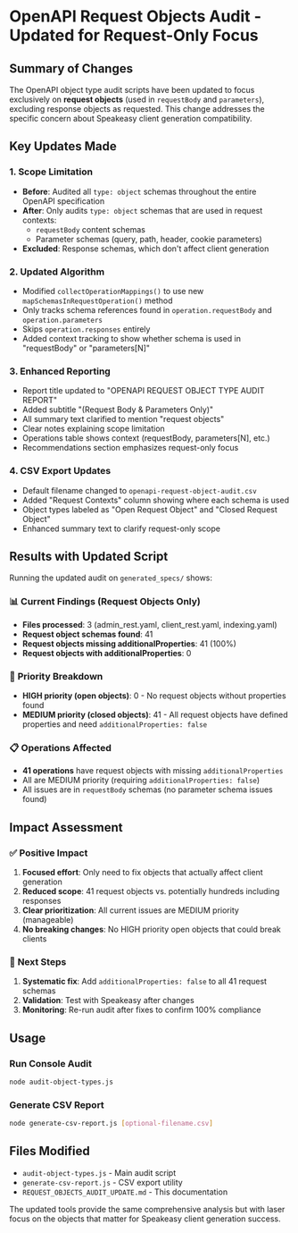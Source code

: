 # OpenAPI Request Objects Audit - Updated for Request-Only Focus

## Summary of Changes

The OpenAPI object type audit scripts have been updated to focus exclusively on **request objects** (used in `requestBody` and `parameters`), excluding response objects as requested. This change addresses the specific concern about Speakeasy client generation compatibility.

## Key Updates Made

### 1. **Scope Limitation**
- **Before**: Audited all `type: object` schemas throughout the entire OpenAPI specification
- **After**: Only audits `type: object` schemas that are used in request contexts:
  - `requestBody` content schemas
  - Parameter schemas (query, path, header, cookie parameters)
- **Excluded**: Response schemas, which don't affect client generation

### 2. **Updated Algorithm**
- Modified `collectOperationMappings()` to use new `mapSchemasInRequestOperation()` method
- Only tracks schema references found in `operation.requestBody` and `operation.parameters`
- Skips `operation.responses` entirely
- Added context tracking to show whether schema is used in "requestBody" or "parameters[N]"

### 3. **Enhanced Reporting**
- Report title updated to "OPENAPI REQUEST OBJECT TYPE AUDIT REPORT"
- Added subtitle "(Request Body & Parameters Only)" 
- All summary text clarified to mention "request objects"
- Clear notes explaining scope limitation
- Operations table shows context (requestBody, parameters[N], etc.)
- Recommendations section emphasizes request-only focus

### 4. **CSV Export Updates**
- Default filename changed to `openapi-request-object-audit.csv`
- Added "Request Contexts" column showing where each schema is used
- Object types labeled as "Open Request Object" and "Closed Request Object"
- Enhanced summary text to clarify request-only scope

## Results with Updated Script

Running the updated audit on `generated_specs/` shows:

### 📊 **Current Findings (Request Objects Only)**
- **Files processed**: 3 (admin_rest.yaml, client_rest.yaml, indexing.yaml)
- **Request object schemas found**: 41
- **Request objects missing additionalProperties**: 41 (100%)
- **Request objects with additionalProperties**: 0

### 🎯 **Priority Breakdown**
- **HIGH priority (open objects)**: 0 - No request objects without properties found
- **MEDIUM priority (closed objects)**: 41 - All request objects have defined properties and need `additionalProperties: false`

### 📋 **Operations Affected**
- **41 operations** have request objects with missing `additionalProperties`
- All are MEDIUM priority (requiring `additionalProperties: false`)
- All issues are in `requestBody` schemas (no parameter schema issues found)

## Impact Assessment

### ✅ **Positive Impact**
1. **Focused effort**: Only need to fix objects that actually affect client generation
2. **Reduced scope**: 41 request objects vs. potentially hundreds including responses
3. **Clear prioritization**: All current issues are MEDIUM priority (manageable)
4. **No breaking changes**: No HIGH priority open objects that could break clients

### 📝 **Next Steps**
1. **Systematic fix**: Add `additionalProperties: false` to all 41 request schemas
2. **Validation**: Test with Speakeasy after changes
3. **Monitoring**: Re-run audit after fixes to confirm 100% compliance

## Usage

### Run Console Audit
```bash
node audit-object-types.js
```

### Generate CSV Report
```bash
node generate-csv-report.js [optional-filename.csv]
```

## Files Modified
- `audit-object-types.js` - Main audit script
- `generate-csv-report.js` - CSV export utility
- `REQUEST_OBJECTS_AUDIT_UPDATE.md` - This documentation

The updated tools provide the same comprehensive analysis but with laser focus on the objects that matter for Speakeasy client generation success.